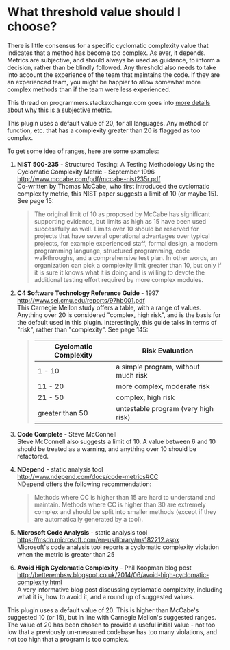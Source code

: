 # What threshold value should I choose?

There is little consensus for a specific cyclomatic complexity value that indicates that a method has become too complex. As ever, it depends. Metrics are subjective, and should always be used as guidance, to inform a decision, rather than be blindly followed. Any threshold also needs to take into account the experience of the team that maintains the code. If they are an experienced team, you might be happier to allow somewhat more complex methods than if the team were less experienced.

This thread on programmers.stackexchange.com goes into [more details about why this is a subjective metric](http://programmers.stackexchange.com/questions/194061/cyclomatic-complexity-ranges).

This plugin uses a default value of 20, for all languages. Any method or function, etc. that has a complexity greater than 20 is flagged as too complex.

To get some idea of ranges, here are some examples:

1. **NIST 500-235** - Structured Testing: A Testing Methodology Using the Cyclomatic Complexity Metric - September 1996  
   http://www.mccabe.com/pdf/mccabe-nist235r.pdf  
   Co-written by Thomas McCabe, who first introduced the cyclomatic complexity metric, this NIST paper suggests a limit of 10 (or maybe 15). See page 15:

   > The original limit of 10 as proposed by McCabe has significant supporting evidence, but limits as high as 15 have been used successfully as well. Limits over 10 should be reserved for projects that have several operational advantages over typical projects, for example experienced staff, formal design, a modern programming language, structured programming, code walkthroughs, and a comprehensive test plan. In other words, an organization can pick a complexity limit greater than 10, but only if it is sure it knows what it is doing and is willing to devote the additional testing effort required by more complex modules.

2. **C4 Software Technology Reference Guide** - 1997  
   http://www.sei.cmu.edu/reports/97hb001.pdf  
   This Carnegie Mellon study offers a table, with a range of values. Anything over 20 is considered "complex, high risk", and is the basis for the default used in this plugin. Interestingly, this guide talks in terms of "risk", rather than "complexity". See page 145:

   > | **Cyclomatic Complexity** | **Risk Evaluation** |
   > |---------------------------|---------------------|
   > | 1 - 10 | a simple program, without much risk |
   > | 11 - 20 | more complex, moderate risk |
   > | 21 - 50 | complex, high risk |
   > | greater than 50 | untestable program (very high risk) |

3. **Code Complete** - Steve McConnell  
   Steve McConnell also suggests a limit of 10. A value between 6 and 10 should be treated as a warning, and anything over 10 should be refactored.

4. **NDepend** - static analysis tool  
   http://www.ndepend.com/docs/code-metrics#CC  
   NDepend offers the following recommendation:

   > Methods where CC is higher than 15 are hard to understand and maintain. Methods where CC is higher than 30 are extremely complex and should be split into smaller methods (except if they are automatically generated by a tool). 

5. **Microsoft Code Analysis** - static analysis tool  
   https://msdn.microsoft.com/en-us/library/ms182212.aspx  
   Microsoft's code analysis tool reports a cyclomatic complexity violation when the metric is greater than 25

6. **Avoid High Cyclomatic Complexity** - Phil Koopman blog post  
   http://betterembsw.blogspot.co.uk/2014/06/avoid-high-cyclomatic-complexity.html  
   A very informative blog post discussing cyclomatic complexity, including what it is, how to avoid it, and a round up of suggested values.

This plugin uses a default value of 20. This is higher than McCabe's suggested 10 (or 15), but in line with Carnegie Mellon's suggested ranges. The value of 20 has been chosen to provide a useful initial value - not too low that a previously un-measured codebase has too many violations, and not too high that a program is too complex.
